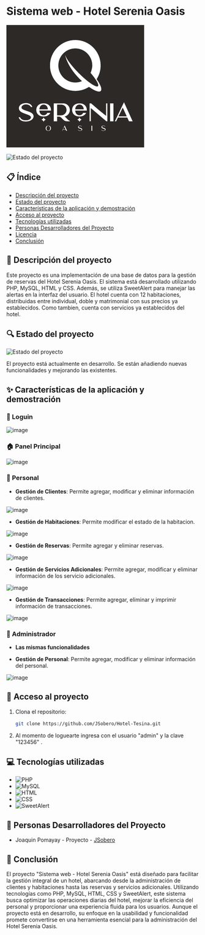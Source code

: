 # Sistema web - Hotel Serenia Oasis

![Imagen de portada](image/logo.png)

![Estado del proyecto](https://img.shields.io/badge/status-en%20desarrollo-yellow)

## 📋 Índice

- [Descripción del proyecto](#descripción-del-proyecto)
- [Estado del proyecto](#estado-del-proyecto)
- [Características de la aplicación y demostración](#características-de-la-aplicación-y-demostración)
- [Acceso al proyecto](#acceso-al-proyecto)
- [Tecnologías utilizadas](#tecnologías-utilizadas)
- [Personas Desarrolladores del Proyecto](#personas-desarrolladores)
- [Licencia](#licencia)
- [Conclusión](#conclusión)

## 📖 Descripción del proyecto

Este proyecto es una implementación de una base de datos para la gestión de reservas del Hotel Serenia Oasis. El sistema está desarrollado utilizando PHP, MySQL, HTML y CSS. Además, se utiliza SweetAlert para manejar las alertas en la interfaz del usuario. El hotel cuenta con 12 habitaciones, distribuidas entre individual, doble y matrimonial con sus precios ya establecidos. Como tambien, cuenta con servicios ya establecidos del hotel.

## 🔍 Estado del proyecto

![Estado del proyecto](https://img.shields.io/badge/status-en%20desarrollo-yellow)

El proyecto está actualmente en desarrollo. Se están añadiendo nuevas funcionalidades y mejorando las existentes.

## ✨ Características de la aplicación y demostración

### 🔑 Loguin

![image](https://github.com/user-attachments/assets/51461b52-6b33-4ea0-8d70-fdd11fbfd9e5)

### 🏠 Panel Principal

![image](https://github.com/user-attachments/assets/87938bc3-f6ce-4f28-8a2f-fef136f099b9)

### 👤 Personal

- **Gestión de Clientes**: Permite agregar, modificar y eliminar información de clientes.

![image](https://github.com/user-attachments/assets/1b1c0de5-c02b-456f-9069-e1832fd8ef42)

- **Gestión de Habitaciones**: Permite modificar el estado de la habitacion.

![image](https://github.com/user-attachments/assets/5a6745c2-435f-49a1-ac66-84f972c7d8b0)

- **Gestión de Reservas**: Permite agregar y eliminar reservas.

![image](https://github.com/user-attachments/assets/4a635589-9de9-4d05-857e-ed2a4cb9e543)


- **Gestión de Servicios Adicionales**: Permite agregar, modificar y eliminar información de los servicio adicionales.

![image](https://github.com/user-attachments/assets/0e23e5e5-9f68-4994-a2e3-ad997a47fd2e)
  
- **Gestión de Transacciones**: Permite agregar, eliminar y imprimir información de transacciones.

![image](https://github.com/user-attachments/assets/0a9344ee-3a0d-4209-80e3-cbc94268e96e)

### 👔 Administrador

- **Las mismas funcionalidades**

- **Gestión de Personal**: Permite agregar, modificar y eliminar información del personal.

![image](https://github.com/user-attachments/assets/f1348051-1c45-4dba-8937-73490fb37461)

## 🔗 Acceso al proyecto

1. Clona el repositorio:
   
   ```bash
   git clone https://github.com/JSobero/Hotel-Tesina.git

2. Al momento de loguearte ingresa con el usuario "admin" y la clave "123456" .

## 💻 Tecnologías utilizadas

* ![PHP](https://img.shields.io/badge/PHP-777BB4?style=for-the-badge&logo=php&logoColor=white)
* ![MySQL](https://img.shields.io/badge/MySQL-4479A1?style=for-the-badge&logo=mysql&logoColor=white)
* ![HTML](https://img.shields.io/badge/HTML5-E34F26?style=for-the-badge&logo=html5&logoColor=white)
* ![CSS](https://img.shields.io/badge/CSS3-1572B6?style=for-the-badge&logo=css3&logoColor=white)
* ![SweetAlert](https://img.shields.io/badge/SweetAlert-008080?style=for-the-badge&logo=sweetalert&logoColor=white)

## 👥 Personas Desarrolladores del Proyecto

* Joaquin Pomayay - Proyecto - [JSobero](https://github.com/JSobero)

## 📝 Conclusión

El proyecto "Sistema web - Hotel Serenia Oasis" está diseñado para facilitar la gestión integral de un hotel, abarcando desde la administración de clientes y habitaciones hasta las reservas y servicios adicionales. Utilizando tecnologías como PHP, MySQL, HTML, CSS y SweetAlert, este sistema busca optimizar las operaciones diarias del hotel, mejorar la eficiencia del personal y proporcionar una experiencia fluida para los usuarios. Aunque el proyecto está en desarrollo, su enfoque en la usabilidad y funcionalidad promete convertirse en una herramienta esencial para la administración del Hotel Serenia Oasis.
